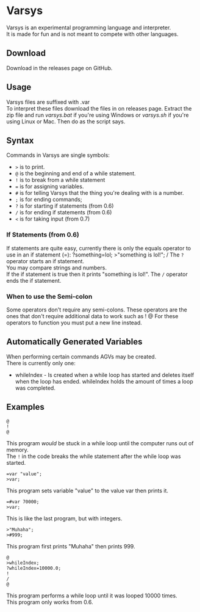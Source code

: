 # Varsys
Varsys is an experimental programming language and interpreter.  
It is made for fun and is not meant to compete with other languages.  

## Download
Download in the releases page on GitHub.  

## Usage
Varsys files are suffixed with .var  
To interpret these files download the files in on releases page.
Extract the zip file and run _varsys.bat_ if you're using Windows or _varsys.sh_ if you're using Linux or Mac.
Then do as the script says.

## Syntax
Commands in Varsys are single symbols:  
* `>` is to print.
* `@` is the beginning and end of a while statement.
* `!` is to break from a while statement
* `=` is for assigning variables.
* `#` is for telling Varsys that the thing you're dealing with is a number.
* `;` is for ending commands;
* `?` is for starting if statements (from 0.6)
* `/` is for ending if statements (from 0.6)
* `<` is for taking input (from 0.7)
### If Statements (from 0.6)
If statements are quite easy, currently there is only the equals operator to use in an if statement (=):
    ?something=lol;
    >"something is lol!";
    /
The `?` operator starts an if statement.  
You may compare strings and numbers.  
If the if statement is true then it prints "something is lol!".
The `/` operator ends the if statement.

### When to use the Semi-colon
Some operators don't require any semi-colons.
These operators are the ones that don't require additional data to work such as ! @
For these operators to function you must put a new line instead.

## Automatically Generated Variables
When performing certain commands AGVs may be created.  
There is currently only one:
* whileIndex - Is created when a while loop has started and deletes itself when the loop has ended. whileIndex holds the amount of times a loop was completed.

## Examples
    @
    !
    @
This program _would_ be stuck in a while loop until the computer runs out of memory.  
The `!` in the code breaks the while statement after the while loop was started.

    =var "value";
    >var;
This program sets variable "value" to the value var then prints it.

    =#var 70000;
    >var;
This is like the last program, but with integers.

    >"Muhaha";
    >#999;
This program first prints "Muhaha" then prints 999.

    @
    >whileIndex;
    ?whileIndex=10000.0;
    !
    /
    @
This program performs a while loop until it was looped 10000 times.  
This program only works from 0.6.
